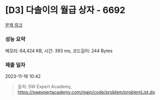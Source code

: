 # [D3] 다솔이의 월급 상자 - 6692 

[문제 링크](https://swexpertacademy.com/main/code/problem/problemDetail.do?contestProbId=AWdXofhKFkADFAWn) 

### 성능 요약

메모리: 64,424 KB, 시간: 393 ms, 코드길이: 244 Bytes

### 제출 일자

2023-11-16 10:42



> 출처: SW Expert Academy, https://swexpertacademy.com/main/code/problem/problemList.do